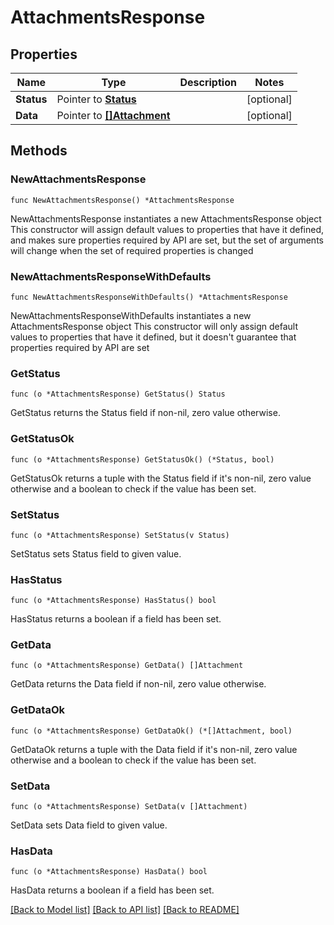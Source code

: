 # AttachmentsResponse

## Properties

Name | Type | Description | Notes
------------ | ------------- | ------------- | -------------
**Status** | Pointer to [**Status**](Status.md) |  | [optional] 
**Data** | Pointer to [**[]Attachment**](Attachment.md) |  | [optional] 

## Methods

### NewAttachmentsResponse

`func NewAttachmentsResponse() *AttachmentsResponse`

NewAttachmentsResponse instantiates a new AttachmentsResponse object
This constructor will assign default values to properties that have it defined,
and makes sure properties required by API are set, but the set of arguments
will change when the set of required properties is changed

### NewAttachmentsResponseWithDefaults

`func NewAttachmentsResponseWithDefaults() *AttachmentsResponse`

NewAttachmentsResponseWithDefaults instantiates a new AttachmentsResponse object
This constructor will only assign default values to properties that have it defined,
but it doesn't guarantee that properties required by API are set

### GetStatus

`func (o *AttachmentsResponse) GetStatus() Status`

GetStatus returns the Status field if non-nil, zero value otherwise.

### GetStatusOk

`func (o *AttachmentsResponse) GetStatusOk() (*Status, bool)`

GetStatusOk returns a tuple with the Status field if it's non-nil, zero value otherwise
and a boolean to check if the value has been set.

### SetStatus

`func (o *AttachmentsResponse) SetStatus(v Status)`

SetStatus sets Status field to given value.

### HasStatus

`func (o *AttachmentsResponse) HasStatus() bool`

HasStatus returns a boolean if a field has been set.

### GetData

`func (o *AttachmentsResponse) GetData() []Attachment`

GetData returns the Data field if non-nil, zero value otherwise.

### GetDataOk

`func (o *AttachmentsResponse) GetDataOk() (*[]Attachment, bool)`

GetDataOk returns a tuple with the Data field if it's non-nil, zero value otherwise
and a boolean to check if the value has been set.

### SetData

`func (o *AttachmentsResponse) SetData(v []Attachment)`

SetData sets Data field to given value.

### HasData

`func (o *AttachmentsResponse) HasData() bool`

HasData returns a boolean if a field has been set.


[[Back to Model list]](../README.md#documentation-for-models) [[Back to API list]](../README.md#documentation-for-api-endpoints) [[Back to README]](../README.md)


